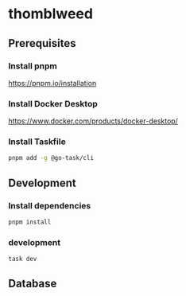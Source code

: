# thomblweed

## Prerequisites

### Install pnpm

https://pnpm.io/installation

### Install Docker Desktop

https://www.docker.com/products/docker-desktop/

### Install Taskfile

```sh
pnpm add -g @go-task/cli
```

## Development

### Install dependencies

```sh
pnpm install
```

### development

```sh
task dev
```

## Database
